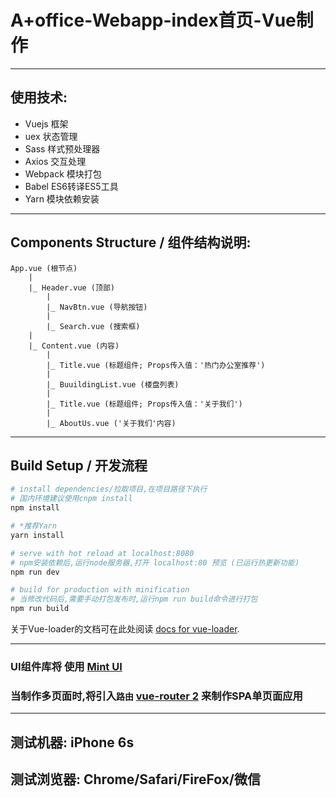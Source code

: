 # A+office-Webapp-index首页-Vue制作
***
## 使用技术:
* Vuejs           框架
* uex            状态管理
* Sass            样式预处理器
* Axios           交互处理
* Webpack         模块打包
* Babel           ES6转译ES5工具
* Yarn            模块依赖安装

***

## Components Structure / 组件结构说明:
```
App.vue (根节点)
    |
    |_ Header.vue (顶部)
        |
        |_ NavBtn.vue (导航按钮)
        |
        |_ Search.vue (搜索框)
    |
    |_ Content.vue (内容)
        |
        |_ Title.vue (标题组件; Props传入值：'热门办公室推荐')
        |
        |_ BuuildingList.vue (楼盘列表)
        |
        |_ Title.vue (标题组件; Props传入值：'关于我们')
        |
        |_ AboutUs.vue ('关于我们'内容)

```
***

## Build Setup / 开发流程

``` bash
# install dependencies/拉取项目,在项目路径下执行
# 国内环境建议使用cnpm install
npm install

# *推荐Yarn
yarn install

# serve with hot reload at localhost:8080
# npm安装依赖后,运行node服务器,打开 localhost:80 预览 (已运行热更新功能)
npm run dev

# build for production with minification
# 当修改代码后,需要手动打包发布时,运行npm run build命令进行打包
npm run build
```

关于Vue-loader的文档可在此处阅读 [docs for vue-loader](http://vuejs.github.io/vue-loader).

***

### UI组件库将 使用 [Mint UI](http://mint-ui.github.io/#!/zh-cn)

### 当制作多页面时,将引入`路由` [vue-router 2](http://router.vuejs.org/zh-cn/) 来制作SPA单页面应用

***


## 测试机器: iPhone 6s

## 测试浏览器: Chrome/Safari/FireFox/微信
